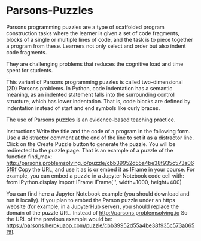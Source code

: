 # Parsons-Puzzles
Parsons programming puzzles are a type of scaffolded program construction tasks where the learner is given a set of code fragments, blocks of a single or multiple lines of code, and the task is to piece together a program from these. Learners not only select and order but also indent code fragments.

They are challenging problems that reduces the cognitive load and time spent for students.

This variant of Parsons programming puzzles is called two-dimensional (2D) Parsons problems. In Python, code indentation has a semantic meaning, as an indented statement falls into the surrounding control structure, which has lower indentation. That is, code blocks are deﬁned by indentation instead of start and end symbols like curly braces.

The use of Parsons puzzles is an evidence-based teaching practice.

Instructions
Write the title and the code of a program in the following form. Use a #distractor comment at the end of the line to set it as a distractor line.
Click on the Create Puzzle button to generate the puzzle. You will be redirected to the puzzle page.
That is an example of a puzzle of the function find_max: http://parsons.problemsolving.io/puzzle/cbb39952d55a4be38f935c573a065f9f
Copy the URL, and use it as is or embed it as IFrame in your course. For example, you can embed a puzzle in a Jupyter Notebook code cell with:
          from IPython.display import IFrame
          IFrame('<puzzle url>', width=1000, height=400)
        
You can find here a Jupyter Notebook example (you should download and run it locally).
If you plan to embed the Parson puzzle under an https website (for example, in a JupyterHub server), you should replace the domain of the puzzle URL. Instead of http://parsons.problemsolving.io
So the URL of the previous example would be: https://parsons.herokuapp.com/puzzle/cbb39952d55a4be38f935c573a065f9f. 
